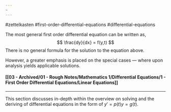 ```yaml
---
~
---
```

#zettelkasten #first-order-differential-equations #differential-equations 

The most general first order differential equation can be written as,
$$
\frac{dy}{dx} = f(y,t)
$$
There is no general formula for the solution to the equation above.

However, a greater emphasis is placed on the special cases — where upon analysis yields applicable solutions.

#### [[03 - Archived/01 - Rough Notes/Mathematics 1/Differential Equations/1 - First Order Differential Equations/Linear Equations]]
----
This section discusses in-depth within the overview on solving and the deriving of differential equations in the form of $y'=p(t)y=g(t)$.

